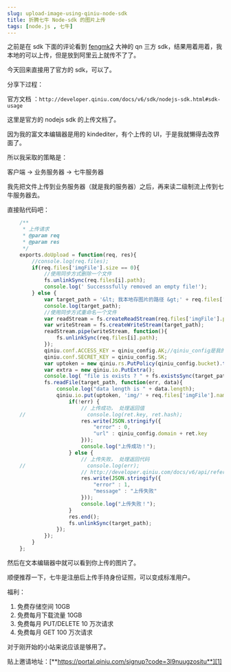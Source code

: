 ```yaml
---
slug: upload-image-using-qiniu-node-sdk
title: 折腾七牛 Node-sdk 的图片上传
tags: [node.js , 七牛]
---
```


 之前是在 sdk 下面的评论看到 [fengmk2][0] 大神的 qn 三方 sdk，结果用着用着，我本地的可以上传，但是放到阿里云上就传不了了。

今天回来直接用了官方的 sdk，可以了。

分享下过程：

官方文档 ：`http://developer.qiniu.com/docs/v6/sdk/nodejs-sdk.html#sdk-usage`

这里是官方的 nodejs sdk 的上传文档了。

 因为我的富文本编辑器是用的 kindediter，有个上传的 UI，于是我就懒得去改界面了。

 所以我采取的策略是：

 客户端 -&gt; 业务服务器 -&gt; 七牛服务器

 我先把文件上传到业务服务器（就是我的服务器）之后，再来读二级制流上传到七牛服务器去。

 直接贴代码吧：
```js
    /**
     * 上传请求
     * @param req
     * @param res
     */
    exports.doUpload = function(req, res){
    	//console.log(req.files);
        if(req.files['imgFile'].size == 0){
            //使用同步方式删除一个文件
            fs.unlinkSync(req.files[i].path);
            console.log(' Successsfully removed an empty file!');
        } else {
            var target_path = '&lt; 我本地存图片的路径 &gt;' + req.files['imgFile'].name;
            console.log(target_path);
            //使用同步方式重命名一个文件
            var readStream = fs.createReadStream(req.files['imgFile'].path);
            var writeStream = fs.createWriteStream(target_path);
            readStream.pipe(writeStream, function(){
                fs.unlinkSync(req.files[i].path);
            });
            qiniu.conf.ACCESS_KEY = qiniu_config.AK;//qiniu_config是我的配置文件
            qiniu.conf.SECRET_KEY = qiniu_config.SK;
            var uptoken = new qiniu.rs.PutPolicy(qiniu_config.bucket).token();
            var extra = new qiniu.io.PutExtra();
            console.log( "file is exists ? " + fs.existsSync(target_path));
            fs.readFile(target_path, function(err, data){
                console.log("data length is " + data.length);
                qiniu.io.put(uptoken, 'img/' + req.files['imgFile'].name, data, extra, function(err, ret) {
                    if(!err) {
                        // 上传成功， 处理返回值
    //                    console.log(ret.key, ret.hash);
                        res.write(JSON.stringify({
                            "error" : 0,
                            "url" : qiniu_config.domain + ret.key
                        }));
                        console.log("上传成功！");
                    } else {
                        // 上传失败， 处理返回代码
    //                    console.log(err);
                        // http://developer.qiniu.com/docs/v6/api/reference/codes.html
                        res.write(JSON.stringify({
                            "error" : 1,
                            "message" : "上传失败"
                        }));
                        console.log("上传失败！");
                    }
                    res.end();
                    fs.unlinkSync(target_path);
                });
            });
        }
    };
```

然后在文本编辑器中就可以看到你上传的图片了。

 顺便推荐一下，七牛是注册后上传手持身份证照，可以变成标准用户。

 福利：

1. 免费存储空间 10GB
1. 免费每月下载流量 10GB
1. 免费每月 PUT/DELETE 10 万次请求
1. 免费每月 GET 100 万次请求

 对于刚开始的小站来说应该是够用了。

 贴上邀请地址：[**https://portal.qiniu.com/signup?code=3l9nuugzositu**][1]

[0]: https://cnodejs.org/user/fengmk2
[1]: https://portal.qiniu.com/signup?code=3l9nuugzositu
